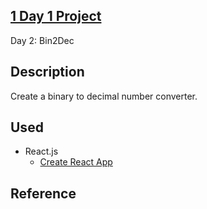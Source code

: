 ## [1 Day 1 Project](https://github.com/bugxvii/OneDay_OneProject) 

Day 2: Bin2Dec

## Description
Create a binary to decimal number converter.

## Used
- React.js
  + [Create React App](https://github.com/facebook/create-react-app)

## Reference